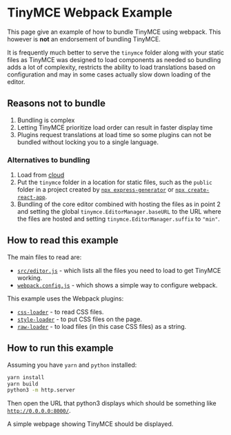 # TinyMCE Webpack Example

This page give an example of how to bundle TinyMCE using webpack. This however
is **not** an endorsement of bundling TinyMCE. 

It is frequently much better to serve the `tinymce` folder along with your
static files as TinyMCE was designed to load components as needed so bundling
adds a lot of complexity, restricts the ability to load translations based on
configuration and may in some cases actually slow down loading of the
editor.

## Reasons not to bundle

1. Bundling is complex
2. Letting TinyMCE prioritize load order can result in faster display time
2. Plugins request translations at load time so some plugins can not be bundled 
without locking you to a single language.

### Alternatives to bundling

1. Load from [cloud](https://www.tiny.cloud/auth/signup/)
2. Put the `tinymce` folder in a location for static files, such as the `public` folder in a project created by [`npx express-generator`](http://expressjs.com/en/starter/generator.html) or [`npx create-react-app`](https://create-react-app.dev/docs/getting-started).
3. Bundling of the core editor combined with hosting the files as in point 2 and setting the global `tinymce.EditorManager.baseURL` to the URL where the files are hosted and setting `tinymce.EditorManager.suffix` to `"min"`.

## How to read this example

The main files to read are:
- [`src/editor.js`](src/editor.js) - which lists all the files you need to load to get TinyMCE working.
- [`webpack.config.js`](webpack.config.js) - which shows a simple way to configure webpack.

This example uses the Webpack plugins:
- [`css-loader`](https://webpack.js.org/loaders/css-loader/) - to read CSS files.
- [`style-loader`](https://webpack.js.org/loaders/style-loader/) - to put CSS files on the page.
- [`raw-loader`](https://www.npmjs.com/package/raw-loader) - to load files (in this case CSS files) as a string.

## How to run this example
Assuming you have `yarn` and `python` installed:
```sh
yarn install
yarn build
python3 -m http.server
```
Then open the URL that python3 displays which should be something like [`http://0.0.0.0:8000/`](http://0.0.0.0:8000/).

A simple webpage showing TinyMCE should be displayed.